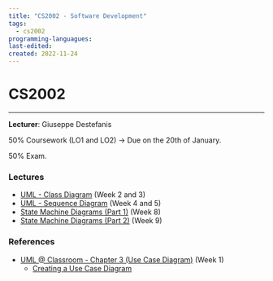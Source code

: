 ```yaml
---
title: "CS2002 - Software Development"
tags:
  - cs2002
programming-languagues:
last-edited:
created: 2022-11-24
---
```

# CS2002
---
**Lecturer**: Giuseppe Destefanis

50% Coursework (LO1 and LO2) -> Due on the 20th of January.

50% Exam.

### Lectures
- [UML - Class Diagram](notes/university/uml-class-diagram.md) (Week 2 and 3)
- [UML - Sequence Diagram](notes/university/uml-sequence-diagram.md) (Week 4 and 5)
- [State Machine Diagrams (Part 1)](notes/university/state-machine-diagrams-part1.md) (Week 8)
- [State Machine Diagrams (Part 2)](notes/university/state-machine-diagrams-part2.md) (Week 9)

### References
- [UML @ Classroom - Chapter 3 (Use Case Diagram)](notes/university/uml-classroom-chap3.md) (Week 1)
    - [Creating a Use Case Diagram](notes/university/creating-a-use-case-diagram.md)